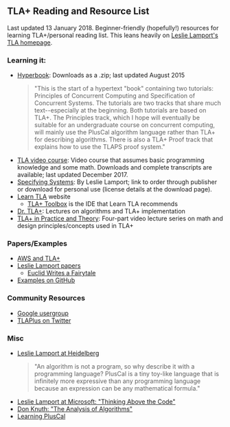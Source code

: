 ## TLA+ Reading and Resource List
Last updated 13 January 2018. Beginner-friendly (hopefully!) resources for learning TLA+/personal reading list. This leans heavily on [Leslie Lamport's TLA homepage](http://lamport.azurewebsites.net/tla/tla.html).

### Learning it:
* [Hyperbook](http://lamport.azurewebsites.net/tla/hyperbook.html): Downloads as a .zip; last updated August 2015 
	> "This is the start of a hypertext "book" containing two tutorials: Principles of Concurrent Computing and Specification of Concurrent Systems.  The tutorials are two tracks that share much text--especially at the beginning.  Both tutorials are based on TLA+.  The Principles track, which I hope will eventually be suitable for an undergraduate course on concurrent computing, will mainly use the PlusCal algorithm language rather than TLA+ for describing algorithms.  There is also a TLA+ Proof track that explains how to use the TLAPS proof system."
* [TLA video course](http://lamport.azurewebsites.net/video/videos.html): Video course that assumes basic programming knowledge and some math. Downloads and complete transcripts are available; last updated December 2017.
* [Specifying Systems](http://lamport.azurewebsites.net/tla/book.html): By Leslie Lamport; link to order through publisher or download for personal use (license details at the download page). 
* [Learn TLA](https://learntla.com/introduction/) website
	* [TLA+ Toolbox](https://github.com/tlaplus/tlaplus/releases/tag/v1.5.6) is the IDE that Learn TLA recommends
* [Dr. TLA+](https://github.com/tlaplus/DrTLAPlus): Lectures on algorithms and TLA+ implementation
* [TLA+ in Practice and Theory](https://pron.github.io/tlaplus): Four-part video lecture series on math and design principles/concepts used in TLA+

### Papers/Examples
* [AWS and TLA+](http://lamport.azurewebsites.net/tla/amazon.html)
* [Leslie Lamport papers](http://lamport.azurewebsites.net/tla/papers.html)
	* [Euclid Writes a Fairytale](http://lamport.azurewebsites.net/pubs/pubs.html#euclid)
* [Examples on GitHub](https://github.com/tlaplus/Examples)

### Community Resources
* [Google usergroup](https://groups.google.com/forum/#!forum/tlaplus)
* [TLAPlus on Twitter](https://twitter.com/tlaplus)

### Misc
* [Leslie Lamport at Heidelberg](https://www.youtube.com/watch?v=FKFH_-QogN0)
	> "An algorithm is not a program, so why describe it with a programming language? PlusCal is a tiny toy-like language that is infinitely more expressive than any programming language because an expression can be any mathematical formula."
* [Leslie Lamport at Microsoft: "Thinking Above the Code"](https://www.youtube.com/watch?v=-4Yp3j_jk8Q)
* [Don Knuth: "The Analysis of Algorithms"](https://www.youtube.com/watch?v=jmcSzzN1gkc)
* [Learning PlusCal](http://lamport.azurewebsites.net/tla/pluscal.html)
